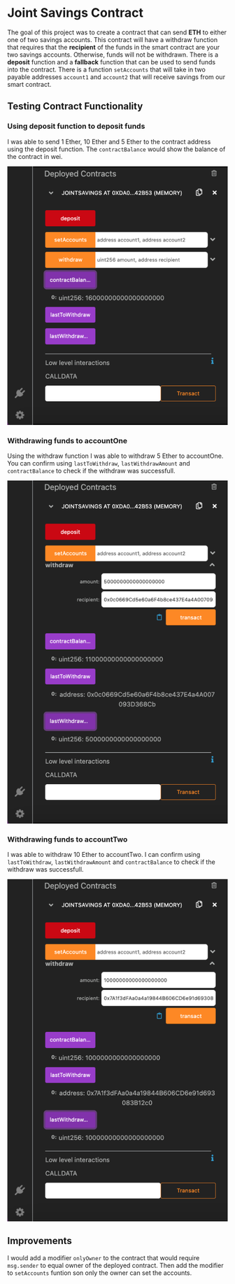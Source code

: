# Joint Savings Contract

The goal of this project was to create a contract that can send **ETH** to either one of two savings accounts. This contract will have a withdraw function that requires that the **recipient** of the funds in the smart contract are your two savings accounts. Otherwise, funds will not be withdrawn. There is a **deposit** function and a **fallback** function that can be used to send funds into the contract. There is a function `setAccounts` that will take in two payable addresses `account1` and `account2` that will receive savings from our smart contract. 

## Testing Contract Functionality

### Using deposit function to deposit funds
I was able to send 1 Ether, 10 Ether and 5 Ether to the contract address using the deposit function. The `contractBalance` would show the balance of the contract in wei.

![](./excecution_results/send_5_ether.png)

### Withdrawing funds to accountOne
Using the withdraw function I was able to withdraw 5 Ether to accountOne. You can confirm using `lastToWithdraw`, `lastWithdrawAmount` and `contractBalance` to check if the withdraw was successfull.

![](./excecution_results/accountOne_5_ether.png)

### Withdrawing funds to accountTwo
I was able to withdraw 10 Ether to accountTwo. I can confirm using `lastToWithdraw`, `lastWithdrawAmount` and `contractBalance` to check if the withdraw was successfull.

![](./excecution_results/accountTwo_10_ether.png)

## Improvements 

I would add a modifier `onlyOwner` to the contract that would require `msg.sender` to equal owner of the deployed contract. Then add the modifier to `setAccounts` funtion son only the owner can set the accounts.